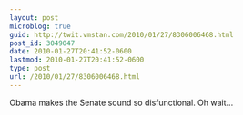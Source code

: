 ```yaml
---
layout: post
microblog: true
guid: http://twit.vmstan.com/2010/01/27/8306006468.html
post_id: 3049047
date: 2010-01-27T20:41:52-0600
lastmod: 2010-01-27T20:41:52-0600
type: post
url: /2010/01/27/8306006468.html
---
```

Obama makes the Senate sound so disfunctional. Oh wait...
